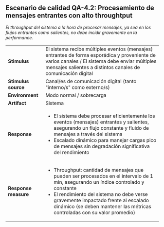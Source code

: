 ## Escenario de calidad QA-4.2: Procesamiento de mensajes entrantes con alto throughtput

_El throughput del sistema a la hora de procesar mensajes, ya sea en los flujos entrantes como salientes, no debe incidir gravemente en la performance._

<table>
  <tr>
    <td><b>Stimulus</b></td>
    <td>El sistema recibe múltiples eventos (mensajes) entrantes de forma esporádica y proveniente de varios canales / El sistema debe enviar múltiples mensajes salientes a distintos canales de comunicación digital</td>
  </tr>
  <tr>
    <td><b>Stimulus source</b></td>
    <td>Canal/es de comunicación digital (tanto "interno/s" como externo/s)</td>
  </tr>
  <tr>
    <td><b>Environment</b></td>
    <td>Modo normal / sobrecarga</td>
  </tr>
  <tr>
    <td><b>Artifact</b></td>
    <td>Sistema</td>
  </tr>
  <tr>
    <td><b>Response</b></td>
    <td>
    <ul>
      <li>El sistema debe procesar eficientemente los eventos (mensajes) entrantes y salientes, asegurando un flujo constante y fluido de mensajes a través del sistema</li>
      <li>Escalado dinámico para manejar cargas pico de mensajes sin degradación significativa del rendimiento</li>
    </ul>
    </td>
  </tr>
  <tr>
    <td><b>Response measure</b></td>
    <td>
    <ul>
      <li>Throughput: cantidad de mensajes que pueden ser procesados en el intervalo de 1 min, asegurando un índice controlado y constante</li>
      <li>El rendimiento del sistema no debe verse gravemente impactado frente al escalado dinámico (se deben mantener las métricas controladas con su valor promedio)</li>
    </ul>
    </td>
  </tr>
</table>
